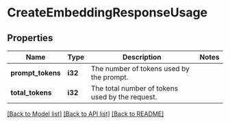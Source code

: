 # CreateEmbeddingResponseUsage

## Properties

Name | Type | Description | Notes
------------ | ------------- | ------------- | -------------
**prompt_tokens** | **i32** | The number of tokens used by the prompt. | 
**total_tokens** | **i32** | The total number of tokens used by the request. | 

[[Back to Model list]](../README.md#documentation-for-models) [[Back to API list]](../README.md#documentation-for-api-endpoints) [[Back to README]](../README.md)


